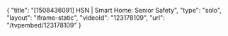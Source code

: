 {
    "title": "[1508436091] HSN | Smart Home: Senior Safety",
    "type": "solo",
    "layout": "iframe-static",
    "videoId": "123178109",
    "url": "\/tvpembed\/123178109"
}